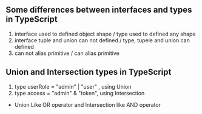 ## Some differences between interfaces and types in TypeScript 
1. interface used to defined object shape / type used to defined any shape
2. interface tuple and union can not defined / type, tupele and union can defined
3. can not alias primitive / can alias primitive

## Union and Intersection types in TypeScript
1. type userRole = "admin" | "user" , using Union
2. type access = "admin" & "token", using Intersection
* Union Like OR operator and Intersection like AND operator


